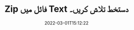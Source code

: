 ---
############################# Static ############################
layout: "auto-gen-signature"
date: 2022-03-01T15:12:22
draft: false
operation: Search
signaturetype: Text
fileformat: Zip
productName: .NET
lang: ur
productCode: net
otherformats: pdf doc docx docm dot dotm dotx odt ott rtf xls xlsx xlsm xlsb csv ods ots xltx xltm ppt pptx pps ppsx odp otp potx potm pptm ppsm
breadcrumb: Search Text signatures at Zip with C#

############################# Head ############################
head_title: "C# میں Zip فائل میں Text دستخط تلاش کریں۔"
head_description: "کوڈ کی چند سطروں کا استعمال کرتے ہوئے Zip فائلوں میں Text دستخط تلاش کرنے کے لیے .NET استعمال کریں۔"

############################# Header ############################
title: "Zip فائل میں Text دستخط تلاش کریں۔"
description: ".NET مقامی API پہلے سے دستخط شدہ Zip فائلوں میں Text دستخطوں کو تلاش کرنے کی اجازت دیتا ہے۔ کوڈ کی چند سطروں کا استعمال کرتے ہوئے اپنے Zip دستاویزات کے اندر اعلی درجے کی ای دستخط تلاش کریں۔"
bg_image: "https://cms.admin.containerize.com/templates/aspose/App_Themes/V3/images/bg/header1.png"
bg_overlay: false
button:
    enable: true

############################# SubMenu ############################
submenu:
    enable: true

    left:
        img_alt: "GroupDocs.Signature for .NET"
        image: "https://cms.admin.containerize.com/templates/groupdocs/images/product-logos/90x90-noborder/groupdocsature-net.png"
        product: "GroupDocs.Signature"
        platform: ".NET"



############################# About ############################
about:
    enable: true
    title: "GroupDocs.Signature for .NET API کے بارے میں"
    content: |
        [GroupDocs.Signature for .NET](https://products.groupdocs.com/signature/net/) مختلف دستخطی اقسام جیسے متن، تصاویر، ڈیجیٹل سرٹیفیکیٹس، بارکوڈز، QR-کوڈز، ڈاک ٹکٹ یا میٹا ڈیٹا کا استعمال کرتے ہوئے دستاویزات پر کارروائی کرنے کے لیے .NET API فراہم کرتا ہے۔ صارفین پی ڈی ایف، ایم ایس ورڈ دستاویزات، ایم ایس ایکسل ورک بک، ایم ایس پاورپوائنٹ پریزنٹیشنز، ایڈوب فوٹوشاپ فائلز اور مختلف امیج فارمیٹس میں الیکٹرانک دستخط شامل، حذف، اپ ڈیٹ، تصدیق یا تلاش کرسکتے ہیں، ضرورت کے مطابق دستخط کی خصوصیات کو حسب ضرورت بنانے کے لیے اضافی تعاون کے ساتھ۔
    

############################# Steps ############################
steps:
    enable: true
    title_left: "Zip میں Text دستخط کیسے تلاش کریں"
    content_left: |
        [GroupDocs.Signature for .NET](https://products.groupdocs.com/signature/net/) .NET ڈویلپرز کے لیے چند آسان اقدامات کو لاگو کرکے اپنی ایپلی کیشنز سے Text فائلوں میں Text دستخط تلاش کرنا آسان بناتا ہے۔
        
        * سگنیچر کلاس کی ایک نئی مثال بنائیں اور کنسٹرکٹر پیرامیٹر کے بطور سورس دستاویز کا راستہ پاس کریں۔
        * اپنی ضروریات کے مطابق SearchOptions آبجیکٹ کو فوری بنائیں اور تلاش کے اختیارات کی وضاحت کریں۔
        * سگنیچر کلاس مثال کے سرچ طریقہ کو کال کریں اور اس میں Search Options پاس کریں۔
        * اپنے مطالبات کے مطابق تلاش کے نتائج پر کارروائی کریں۔

    title_right: "سسٹم کے تقاضے"
    content_right: |
        GroupDocs.Signature for .NET تمام بڑے پلیٹ فارمز اور آپریٹنگ سسٹمز پر تعاون یافتہ ہیں۔ ذیل کے کوڈ پر عمل کرنے سے پہلے، براہ کرم یقینی بنائیں کہ آپ کے سسٹم پر درج ذیل شرائط انسٹال ہیں۔

        * آپریٹنگ سسٹم: مائیکروسافٹ ونڈوز، لینکس، میک او ایس
        * ترقی کے ماحول: Microsoft Visual Studio, Xamarin, MonoDevelop
        * Frameworks: .NET Framework, .NET Standard, .NET Core, Mono
        * GroupDocs.Signature for .NET کا تازہ ترین ورژن [Nuget](https://www.nuget.org/packages/groupdocs.signature) سے ڈاؤن لوڈ کریں۔
         
    code: |
        ```csharp    
                
        // Set up input Zip file
        string filePath = "input.zip";

        // Instantiate Signature for input file
        using (GroupDocs.Signature.Signature signature = new GroupDocs.Signature.Signature(filePath))
        {
                //Create search options
                TextSearchOptions options = new TextSearchOptions()
                {
                    // specify special pages to search on 
                    AllPages = false,
                    // single page number
                    PageNumber = 1,
                    // specify text match type
                    MatchType = TextMatchType.Contains,
                    // specify text pattern to search
                    Text = "Text signature"
                };

                // search for Text signatures in Zip document
                List<TextSignature> signatures = signature.Search<TextSignature>(options);

                // process signatures which were found                
                foreach (TextSignature item in signatures)
                {
                    //...
                }
        }

        ```

############################# Demos ############################
demos:
    enable: true
    title: "Text الیکٹرانک دستخطوں کا لائیو ڈیمو تلاش کریں۔"
    content: |
       ابھی [GroupDocs.Signature App](https://products.groupdocs.app/signature/family) ویب سائٹ پر جا کر Zip فائلوں پر مختلف الیکٹرانک دستخطوں کے لیے دستاویز تلاش کریں۔

        
############################# More Formats ############################
more_formats:
    enable: true
    title: "C# کا استعمال کرتے ہوئے دیگر Text دستخط تلاش کریں۔"
    content: |
        "الیکٹرانک دستخط مختلف دستاویزات میں تلاش کرتے ہیں۔ ذیل میں دکھائے گئے مقبول فائل فارمیٹس میں سے ایک سے دستخط تلاش کریں۔"
    format: 
           
       
back_to_top:
    enable: true
---